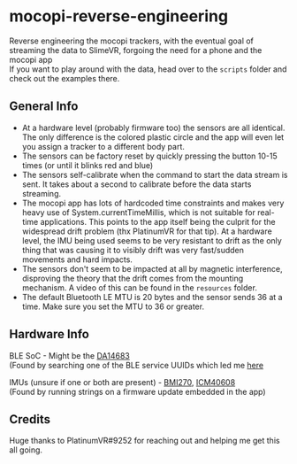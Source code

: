# mocopi-reverse-engineering
Reverse engineering the mocopi trackers, with the eventual goal of streaming the data to SlimeVR, forgoing the need for a phone and the mocopi app\
If you want to play around with the data, head over to the `scripts` folder and check out the examples there.


## General Info
- At a hardware level (probably firmware too) the sensors are all identical. The only difference is the colored plastic circle and the app will even let you assign a tracker to a different body part.
- The sensors can be factory reset by quickly pressing the button 10-15 times (or until it blinks red and blue)
- The sensors self-calibrate when the command to start the data stream is sent. It takes about a second to calibrate before the data starts streaming.
- The mocopi app has lots of hardcoded time constraints and makes very heavy use of System.currentTimeMillis, which is not suitable for real-time applications. This points to the app itself being the culprit for the widespread drift problem (thx PlatinumVR for that tip). At a hardware level, the IMU being used seems to be very resistant to drift as the only thing that was causing it to visibly drift was very fast/sudden movements and hard impacts.
- The sensors don't seem to be impacted at all by magnetic interference, disproving the theory that the drift comes from the mounting mechanism. A video of this can be found in the `resources` folder.
- The default Bluetooth LE MTU is 20 bytes and the sensor sends 36 at a time. Make sure you set the MTU to 36 or greater.

## Hardware Info
BLE SoC - Might be the [DA14683](https://www.renesas.com/us/en/products/wireless-connectivity/bluetooth-low-energy/da14683-smartbond-bluetooth-low-energy-50-soc-enhanced-security) \
(Found by searching one of the BLE service UUIDs which led me [here](http://bbs.eeworld.com.cn/thread-822943-1-1.html)

IMUs (unsure if one or both are present) - [BMI270](https://www.bosch-sensortec.com/media/boschsensortec/downloads/product_flyer/bst-bmi270-fl000.pdf), [ICM40608](https://static6.arrow.com/aropdfconversion/c4a55e5ba65360490f9914c80186aa28bc5c3857/icm-40608.pdf)\
(Found by running strings on a firmware update embedded in the app)

## Credits
Huge thanks to PlatinumVR#9252 for reaching out and helping me get this all going.
